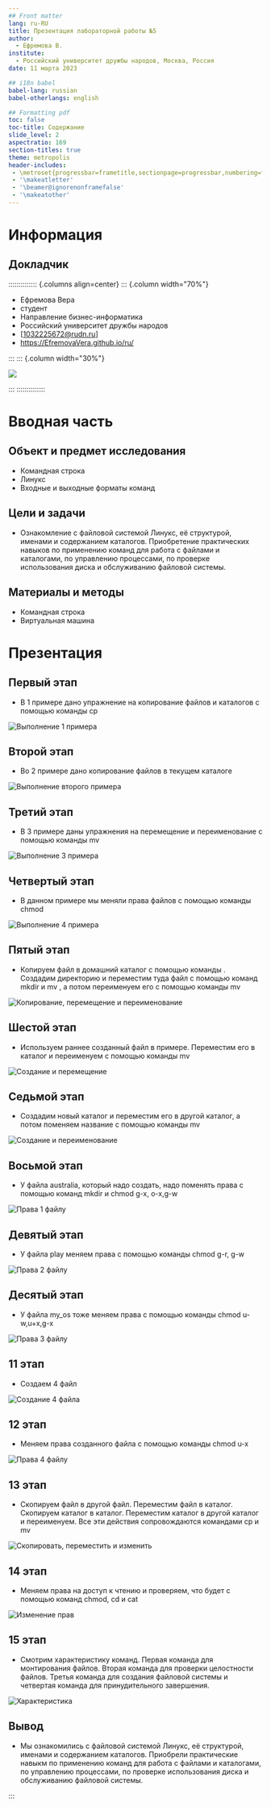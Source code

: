 ```yaml
---
## Front matter
lang: ru-RU
title: Презентация лабораторной работы №5
author:
  - Ефремова В.
institute:
  - Российский университет дружбы народов, Москва, Россия
date: 11 марта 2023

## i18n babel
babel-lang: russian
babel-otherlangs: english

## Formatting pdf
toc: false
toc-title: Содержание
slide_level: 2
aspectratio: 169
section-titles: true
theme: metropolis
header-includes:
 - \metroset{progressbar=frametitle,sectionpage=progressbar,numbering=fraction}
 - '\makeatletter'
 - '\beamer@ignorenonframefalse'
 - '\makeatother'
---
```


# Информация

## Докладчик

:::::::::::::: {.columns align=center}
::: {.column width="70%"}

  * Ефремова Вера
  * студент
  * Направление бизнес-информатика
  * Российский университет дружбы народов
  * [1032225672@rudn.ru]
  * <https://EfremovaVera.github.io/ru/>

:::
::: {.column width="30%"}

![](./image/Efremova.jpg)

:::
::::::::::::::

# Вводная часть

## Объект и предмет исследования

- Командная строка
- Линукс
- Входные и выходные форматы команд

## Цели и задачи

- Ознакомление с файловой системой Линукс, её структурой, именами и содержанием каталогов. Приобретение практических навыков по применению команд для работа с файлами и каталогами, по управлению процессами, по проверке использования диска и обслуживанию файловой системы.

## Материалы и методы

- Командная строка
- Виртуальная машина

# Презентация

## Первый этап

- В 1 примере дано упражнение на копирование файлов и каталогов с помощью команды cp  

![Выполнение 1 примера](image/1.jpg)

## Второй этап

- Во 2 примере дано копирование файлов в текущем каталоге 

![Выполнение второго примера](image/2.jpg)

## Третий этап

- В 3 примере даны упражнения на перемещение и переименование с помощью команды mv 

![Выполнение 3 примера](image/3.jpg)

## Четвертый этап

- В данном примере мы меняли права файлов с помощью команды chmod 

![Выполнение 4 примера](image/4.jpg)

## Пятый этап

- Копируем файл в домашний каталог с помощью команды . Создадим директорию и переместим туда файл с помощью команд mkdir и mv  , а потом переименуем его с помощью команды mv 

![Копирование, перемещение и переименование](image/5.jpg)

## Шестой этап

- Используем раннее созданный файл в примере. Переместим его в каталог и переименуем с помощью команды mv 

![Создание и перемещение](image/6.jpg)

## Седьмой этап

- Создадим новый каталог и переместим его в другой каталог, а потом поменяем название с помощью команды mv 

![Создание и переименование](image/7.jpg)

## Восьмой этап

- У файла australia, который надо создать, надо поменять права с помощью команд mkdir и chmod g-x, o-x,g-w

![Права 1 файлу](image/8.jpg)

## Девятый этап

- У файла play меняем права с помощью команды chmod g-r, g-w

![Права 2 файлу](image/9.jpg)

## Десятый этап

- У файла my_os тоже меняем права с помощью команды chmod u-w,u+x,g-x

![Права 3 файлу](image/10.jpg)

## 11 этап

- Создаем 4 файл

![Создание 4 файла](image/11.jpg)

## 12 этап

- Меняем права созданного файла с помощью команды chmod u-x

![Права 4 файлу](image/12.jpg)

## 13 этап

- Скопируем файл в другой файл. Переместим файл в каталог. Скопируем каталог в каталог. Переместим каталог в другой каталог и переименуем. Все эти действия сопровождаются командами cp и mv

![Скопировать, переместить и изменить](image/13.jpg)

## 14 этап
- Меняем права на доступ к чтению и проверяем, что будет с помощью команд chmod, cd и cat

![Изменение прав](image/14.jpg)

## 15 этап

- Смотрим характеристику команд. Первая команда для монтирования файлов. Вторая команда для проверки целостности файлов. Третья команда для создания файловой системы и четвертая команда для принудительного завершения.

![Характеристика](image/15.jpg)

## Вывод

- Мы ознакомились с файловой системой Линукс, её структурой, именами и содержанием каталогов. Приобрели практические навыкм по применению команд для работа с файлами и каталогами, по управлению процессами, по проверке использования диска и обслуживанию файловой системы.

:::

